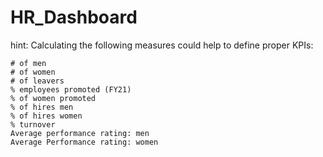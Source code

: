 # HR_Dashboard

hint: Calculating the following measures could help to define proper KPIs:

    # of men
    # of women
    # of leavers
    % employees promoted (FY21)
    % of women promoted
    % of hires men    
    % of hires women
    % turnover
    Average performance rating: men
    Average Performance rating: women
